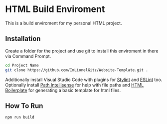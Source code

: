 # HTML Build Enviroment

This is a build enviroment for my personal HTML project.

## Installation

Create a folder for the project and use git to install this enviroment in there via Command Prompt.

```bash
cd Project Name
git clone https://github.com/ImLionelGitz/Website-Template.git .
```

Additionally install Visual Studio Code with plugins for [Stylint](https://marketplace.visualstudio.com/items?itemName=stylelint.vscode-stylelint) and [ESLint](https://marketplace.visualstudio.com/items?itemName=dbaeumer.vscode-eslint) too. Optionally install [Path Intellisense](https://marketplace.visualstudio.com/items?itemName=christian-kohler.path-intellisense) for help with file paths and [HTML Boilerplate](https://marketplace.visualstudio.com/items?itemName=sidthesloth.html5-boilerplate) for generating a basic template for html files.

## How To Run

```bash
npm run build
```